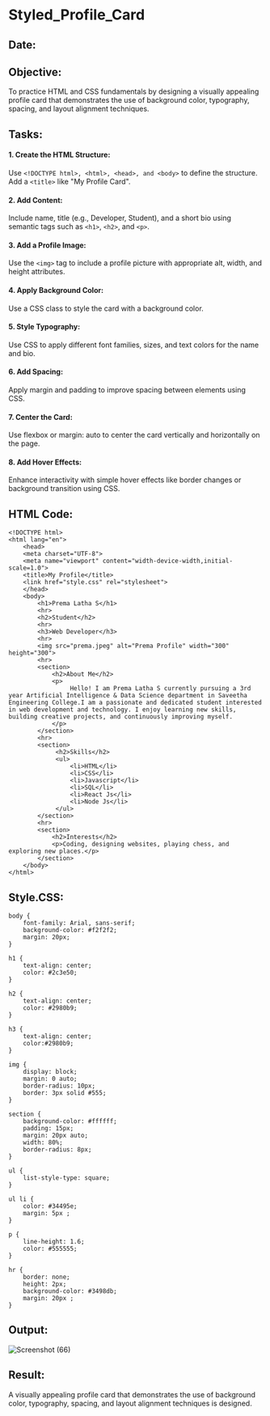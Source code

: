 # Styled_Profile_Card
## Date:

## Objective:
To practice HTML and CSS fundamentals by designing a visually appealing profile card that demonstrates the use of background color, typography, spacing, and layout alignment techniques.

## Tasks:
#### 1. Create the HTML Structure:
Use ```<!DOCTYPE html>, <html>, <head>, and <body>``` to define the structure.
Add a ```<title>``` like "My Profile Card".

#### 2. Add Content:
Include name, title (e.g., Developer, Student), and a short bio using semantic tags such as ```<h1>```, ```<h2>```, and ```<p>```.

#### 3. Add a Profile Image:
Use the ```<img>``` tag to include a profile picture with appropriate alt, width, and height attributes.

#### 4. Apply Background Color:
Use a CSS class to style the card with a background color.

#### 5. Style Typography:
Use CSS to apply different font families, sizes, and text colors for the name and bio.

#### 6. Add Spacing:
Apply margin and padding to improve spacing between elements using CSS.

#### 7. Center the Card:
Use flexbox or margin: auto to center the card vertically and horizontally on the page.

#### 8. Add Hover Effects:
Enhance interactivity with simple hover effects like border changes or background transition using CSS.

## HTML Code:
```
<!DOCTYPE html>
<html lang="en">
    <head>
    <meta charset="UTF-8">
    <meta name="viewport" content="width-device-width,initial-scale=1.0">
    <title>My Profile</title>
    <link href="style.css" rel="stylesheet">
    </head>
    <body>
        <h1>Prema Latha S</h1>
        <hr>
        <h2>Student</h2>
        <hr>
        <h3>Web Developer</h3>
        <hr>
        <img src="prema.jpeg" alt="Prema Profile" width="300" height="300">
        <hr>
        <section>
            <h2>About Me</h2>
            <p>
                 Hello! I am Prema Latha S currently pursuing a 3rd year Artificial Intelligence & Data Science department in Saveetha Engineering College.I am a passionate and dedicated student interested in web development and technology. I enjoy learning new skills, building creative projects, and continuously improving myself.
            </p>
        </section>
        <hr>
        <section>
             <h2>Skills</h2>
             <ul>
                 <li>HTML</li>
                 <li>CSS</li>
                 <li>Javascript</li>
                 <li>SQL</li>
                 <li>React Js</li>
                 <li>Node Js</li>
             </ul>
        </section>
        <hr>
        <section>
            <h2>Interests</h2>
            <p>Coding, designing websites, playing chess, and exploring new places.</p>
        </section>
    </body>
</html>
```
## Style.CSS:
```
body {
    font-family: Arial, sans-serif;
    background-color: #f2f2f2;
    margin: 20px;
}

h1 {
    text-align: center;
    color: #2c3e50; 
}

h2 {
    text-align: center;
    color: #2980b9; 
}

h3 {
    text-align: center;
    color:#2980b9; 
}

img {
    display: block;
    margin: 0 auto;
    border-radius: 10px;
    border: 3px solid #555;
}

section {
    background-color: #ffffff;
    padding: 15px;
    margin: 20px auto;
    width: 80%;
    border-radius: 8px;
}

ul {
    list-style-type: square;
}

ul li {
    color: #34495e; 
    margin: 5px ;
}

p {
    line-height: 1.6;
    color: #555555;
}

hr {
    border: none;
    height: 2px;
    background-color: #3498db; 
    margin: 20px ;
}

```
## Output:
![Screenshot (66)](https://github.com/user-attachments/assets/f519b8d1-e95d-4679-aa80-9373417c91ce)

## Result:
A visually appealing profile card that demonstrates the use of background color, typography, spacing, and layout alignment techniques is designed.
